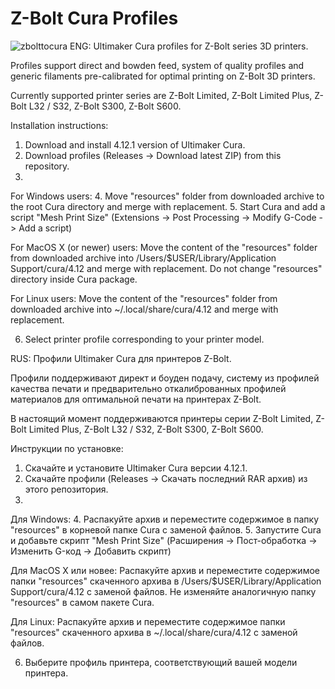 # Z-Bolt Cura Profiles
![zbolttocura](https://user-images.githubusercontent.com/46354385/124946504-c04be100-e017-11eb-830b-d3c2a7489968.png)
ENG:
Ultimaker Cura profiles for Z-Bolt series 3D printers.

Profiles support direct and bowden feed, system of quality profiles and generic filaments pre-calibrated for optimal printing on Z-Bolt 3D printers.

Currently supported printer series are Z-Bolt Limited, Z-Bolt Limited Plus, Z-Bolt L32 / S32, Z-Bolt S300, Z-Bolt S600.

Installation instructions:
1. Download and install 4.12.1 version of Ultimaker Cura.
2. Download profiles (Releases -> Download latest ZIP) from this repository.
3. 
For Windows users:
4. Move "resources" folder from downloaded archive to the root Cura directory and merge with replacement.
5. Start Cura and add a script "Mesh Print Size" (Extensions -> Post Processing -> Modify G-Code -> Add a script)

For MacOS X (or newer) users:
Move the content of the "resources" folder from downloaded archive into /Users/$USER/Library/Application Support/cura/4.12 and merge with replacement.
Do not change "resources" directory inside Cura package.

For Linux users:
Move the content of the "resources" folder from downloaded archive into ~/.local/share/cura/4.12 and merge with replacement.

6. Select printer profile corresponding to your printer model.

RUS:
Профили Ultimaker Cura для принтеров Z-Bolt.

Профили поддерживают директ и боуден подачу, систему из профилей качества печати и предварительно откалиброванных профилей материалов для оптимальной печати на принтерах Z-Bolt.

В настоящий момент поддерживаются принтеры серии Z-Bolt Limited, Z-Bolt Limited Plus, Z-Bolt L32 / S32, Z-Bolt S300, Z-Bolt S600.

Инструкции по установке:
1. Скачайте и установите Ultimaker Cura версии 4.12.1.
2. Скачайте профили (Releases -> Скачать последний RAR архив) из этого репозитория.
3. 
Для Windows:
4. Распакуйте архив и переместите содержимое в папку "resources" в корневой папке Cura с заменой файлов.
5. Запустите Cura и добавьте скрипт "Mesh Print Size" (Расширения -> Пост-обработка -> Изменить G-код -> Добавить скрипт) 

Для MacOS X или новее:
Распакуйте архив и переместите содержимое папки "resources" скаченного архива в /Users/$USER/Library/Application Support/cura/4.12 с заменой файлов.
Не изменяйте аналогичную папку "resources" в самом пакете Cura.

Для Linux:
Распакуйте архив и переместите содержимое папки "resources" скаченного архива в ~/.local/share/cura/4.12 с заменой файлов.

6. Выберите профиль принтера, соответствующий вашей модели принтера.
